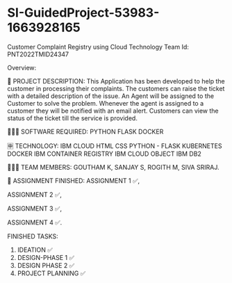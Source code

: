 # SI-GuidedProject-53983-1663928165
Customer Complaint Registry using Cloud Technology
Team Id: PNT2022TMID24347

Overview:

📝 PROJECT DESCRIPTION: 
This Application has been developed to help the customer in processing their complaints. 
The customers can raise the ticket with a detailed description of the issue.
An Agent will be assigned to the Customer to solve the problem.
Whenever the agent is assigned to a customer they will be notified with an email alert. 
Customers can view the status of the ticket till the service is provided.

👨🏻‍💻 SOFTWARE REQUIRED: 
PYTHON
FLASK
DOCKER
 
🈸 TECHNOLOGY: 
IBM CLOUD	HTML	CSS
PYTHON - FLASK	KUBERNETES	DOCKER
IBM CONTAINER REGISTRY	IBM CLOUD OBJECT	IBM DB2

🧑🏻‍🦰 TEAM MEMBERS: 
GOUTHAM K,
SANJAY S,
ROGITH M,
SIVA SRIRAJ.

📒 ASSIGNMENT FINISHED: 
 ASSIGNMENT 1 ✅,
 
 ASSIGNMENT 2 ✅,
 
 ASSIGNMENT 3 ✅,
 
 ASSIGNMENT 4 ✅.
 
 FINISHED TASKS:
 1. IDEATION ✅
 2. DESIGN-PHASE 1 ✅
 3. DESIGN PHASE 2 ✅
 4. PROJECT PLANNING ✅
 

